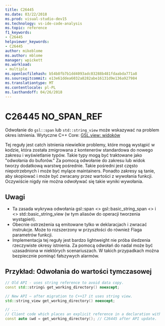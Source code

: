 ```yaml
---
title: C26445
ms.date: 03/22/2018
ms.prod: visual-studio-dev15
ms.technology: vs-ide-code-analysis
ms.topic: reference
f1_keywords:
- C26445
helpviewer_keywords:
- C26445
author: mikeblome
ms.author: mblome
manager: wpickett
ms.workload:
- multiple
ms.openlocfilehash: b54b8fb7b1dd4093adc03288b481fdaabda771a8
ms.sourcegitcommit: e13e61ddea6032a8282abe16131d9e136a927984
ms.translationtype: MT
ms.contentlocale: pl-PL
ms.lasthandoff: 04/26/2018
---
```

# <a name="c26445-nospanref"></a>C26445 NO_SPAN_REF
Odwołanie do `gsl::span` lub `std::string_view` może wskazywać na problem okres istnienia.
Wytyczne C++ Core: [GSL.view: widoków](https://github.com/isocpp/CppCoreGuidelines/blob/master/CppCoreGuidelines.md#gslview-views)

Tej reguły jest catch istnienia niewielkie problemy, które mogą wystąpić w kodzie, która została zmigrowana z kontenerów standardowa do nowego zakresu i wyświetlanie typów. Takie typy mogą być traktowane jako "odwołania do buforów." Za pomocą odwołanie do zakresu lub widok tworzy dodatkową warstwę pośrednie. Takie pośredni jest często niepotrzebnych i może być mylące maintainers. Ponadto zakresy są tanie, aby skopiować i może być zwracany przez wartości z wywołania funkcji. Oczywiście nigdy nie można odwoływać się takie wyniki wywołania.

## <a name="remarks"></a>Uwagi

- Ta zasada wykrywa odwołania gsl::span <> gsl::basic_string_span <> i <> std::basic_string_view (w tym aliasów do operacji tworzenia wystąpień).
- Obecnie ostrzeżenia są emitowane tylko w deklaracjach i zwracać instrukcje. Może to rozszerzony w przyszłości do również Flaga parametrów funkcji.
- Implementacja tej reguły jest bardzo lightweight nie próba śledzenia rzeczywiste okresy istnienia. Za pomocą odwołań do nadal może być uzasadniona w niektórych scenariuszach. W takich przypadkach można bezpiecznie pominąć fałszywych alarmów.

## <a name="example-reference-to-a-temporary"></a>Przykład: Odwołania do wartości tymczasowej

```cpp
// Old API - uses string reference to avoid data copy.
const std::string& get_working_directory() noexcept;

// New API – after migration to C++17 it uses string view.
std::string_view get_working_directory() noexcept;

// ...
// Client code which places an explicit reference in a declaration with auto specifier.
const auto &wd = get_working_directory(); // C26445 after API update.
```

